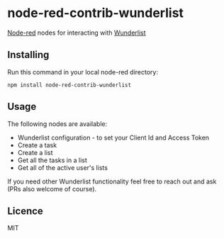 # node-red-contrib-wunderlist

[Node-red](http://nodered.org) nodes for interacting with [Wunderlist](http://wunderlist.com)

## Installing

Run this command in your local node-red directory:

```
npm install node-red-contrib-wunderlist
```

## Usage

The following nodes are available:

* Wunderlist configuration - to set your Client Id and Access Token
* Create a task
* Create a list
* Get all the tasks in a list
* Get all of the active user's lists

If you need other Wunderlist functionality feel free to reach out and ask (PRs also welcome of course).

## Licence

MIT
